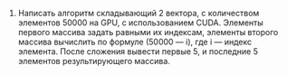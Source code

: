 1. Написать алгоритм складывающий 2 вектора, с количеством элементов 50000 на GPU,
с использованием CUDA. Элементы первого массива задать равными их индексам, 
элементы второго массива вычислить по формуле (50000 — i), где i — индекс 
элемента. После сложения вывести первые 5, и последние 5 элементов 
результирующего массива.
